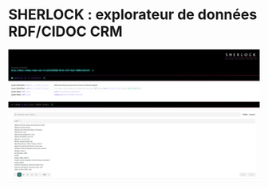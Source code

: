 # SHERLOCK : explorateur de données RDF/CIDOC CRM

![Vue de l'application SHERLOCK](sherlock-0000.png)